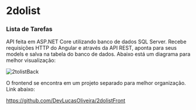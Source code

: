 # 2dolist

### Lista de Tarefas

API feita em ASP.NET Core utilizando banco de dados SQL Server. Recebe requisições HTTP do Angular e através da API REST, 
aponta para seus models e salva na tabela do banco de dados. Abaixo está um diagrama para melhor visualização:

![2tolistBack](https://user-images.githubusercontent.com/47563193/81925654-2de8b280-95b7-11ea-881a-b7f6fa59a54e.png)


O frontend se encontra em um projeto separado para melhor organização. Link abaixo: 

https://github.com/DevLucasOliveira/2dolistFront
